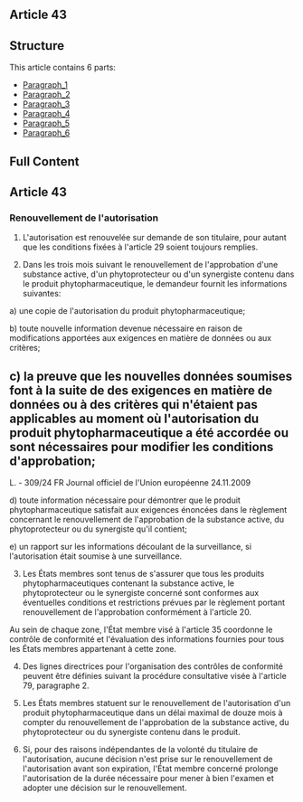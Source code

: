 ## Article 43

## Structure

This article contains 6 parts:

- [Paragraph_1](./Paragraph_1.md)
- [Paragraph_2](./Paragraph_2.md)
- [Paragraph_3](./Paragraph_3.md)
- [Paragraph_4](./Paragraph_4.md)
- [Paragraph_5](./Paragraph_5.md)
- [Paragraph_6](./Paragraph_6.md)

## Full Content

## Article 43

### Renouvellement de l'autorisation

1. L'autorisation est renouvelée sur demande de son titulaire, pour autant que les conditions fixées à l'article 29 soient toujours remplies.

2. Dans les trois mois suivant le renouvellement de l'approbation d'une substance active, d'un phytoprotecteur ou d'un synergiste contenu dans le produit phytopharmaceutique, le demandeur fournit les informations suivantes:

a) une copie de l'autorisation du produit phytopharmaceutique;

b) toute nouvelle information devenue nécessaire en raison de modifications apportées aux exigences en matière de données ou aux critères;

c) la preuve que les nouvelles données soumises font à la suite de des exigences en matière de données ou à des critères qui n'étaient pas applicables au moment où l'autorisation du produit phytopharmaceutique a été accordée ou sont nécessaires pour modifier les conditions d'approbation;
---


L. - 309/24            FR                         Journal officiel de l'Union européenne                                24.11.2009

d) toute information nécessaire pour démontrer que le produit phytopharmaceutique satisfait aux exigences énoncées dans le règlement concernant le renouvellement de l'approbation de la substance active, du phytoprotecteur ou du synergiste qu'il contient;

e) un rapport sur les informations découlant de la surveillance, si l'autorisation était soumise à une surveillance.

3. Les États membres sont tenus de s'assurer que tous les produits phytopharmaceutiques contenant la substance active, le phytoprotecteur ou le synergiste concerné sont conformes aux éventuelles conditions et restrictions prévues par le règlement portant renouvellement de l'approbation conformément à l'article 20.

Au sein de chaque zone, l'État membre visé à l'article 35 coordonne le contrôle de conformité et l'évaluation des informations fournies pour tous les États membres appartenant à cette zone.

4. Des lignes directrices pour l'organisation des contrôles de conformité peuvent être définies suivant la procédure consultative visée à l'article 79, paragraphe 2.

5. Les États membres statuent sur le renouvellement de l'autorisation d'un produit phytopharmaceutique dans un délai maximal de douze mois à compter du renouvellement de l'approbation de la substance active, du phytoprotecteur ou du synergiste contenu dans le produit.

6. Si, pour des raisons indépendantes de la volonté du titulaire de l'autorisation, aucune décision n'est prise sur le renouvellement de l'autorisation avant son expiration, l'État membre concerné prolonge l'autorisation de la durée nécessaire pour mener à bien l'examen et adopter une décision sur le renouvellement.

